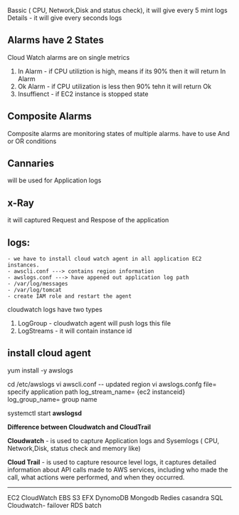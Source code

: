 Bassic ( CPU, Network,Disk and status check), it will give every 5 mint logs
Details - it will give every seconds logs

## Alarms have 2 States
Cloud Watch alarms are on single metrics
1. In Alarm - if CPU utiliztion is high, means if its 90% then it will return In Alarm
2. Ok Alarm - if CPU utilization is less then 90% tehn it will return Ok
3. Insuffienct - if EC2 instance is stopped state

## Composite Alarms
   Composite alarms are monitoring states of multiple alarms. have to use And or OR conditions
 
## Cannaries 
   will be used for Application logs 
   
## x-Ray
   it will captured Request and Respose of the application
   
## logs:

	- we have to install cloud watch agent in all application EC2 instances.
	- awscli.conf ---> contains region information
	- awslogs.conf ---> have appened out application log path
	- /var/log/messages
	- /var/log/tomcat
	- create IAM role and restart the agent 
cloudwatch logs have two types
1. LogGroup  - cloudwatch agent will push logs this file  
2. LogStreams - it will contain instance id

## install cloud agent

yum install -y awslogs

cd /etc/awslogs
vi awscli.conf   -- updated region
vi awslogs.confg 
    file= specify application path
	log_stream_name= {ec2 instanceid}
	log_group_name=  group name

systemctl start **awslogsd**

**Difference  between Cloudwatch and CloudTrail**

**Cloudwatch** - is used to capture Application logs and Sysemlogs ( CPU, Network,Disk, status check and memory like)

**Cloud Trail** -  is used to capture resource level logs, it captures detailed information about API calls made to AWS services, including who made the call, what actions were performed, and when they occurred.






----------
EC2
CloudWatch
EBS
S3
EFX
DynomoDB
Mongodb
Redies
casandra
SQL
Cloudwatch- failover
RDS
batch
